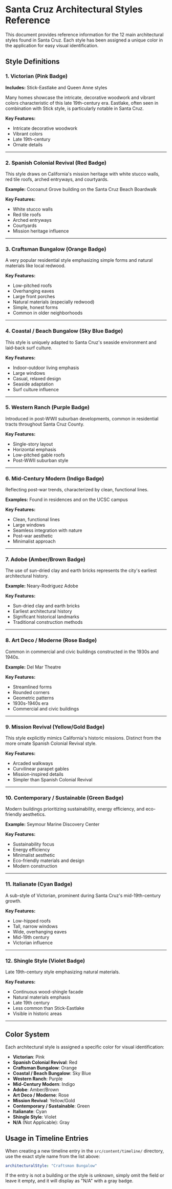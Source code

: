 # Santa Cruz Architectural Styles Reference

This document provides reference information for the 12 main architectural styles found in Santa Cruz. Each style has been assigned a unique color in the application for easy visual identification.

## Style Definitions

### 1. Victorian (Pink Badge)
**Includes:** Stick-Eastlake and Queen Anne styles

Many homes showcase the intricate, decorative woodwork and vibrant colors characteristic of this late 19th-century era. Eastlake, often seen in combination with Stick style, is particularly notable in Santa Cruz.

**Key Features:**
- Intricate decorative woodwork
- Vibrant colors
- Late 19th-century
- Ornate details

---

### 2. Spanish Colonial Revival (Red Badge)
This style draws on California's mission heritage with white stucco walls, red tile roofs, arched entryways, and courtyards.

**Example:** Cocoanut Grove building on the Santa Cruz Beach Boardwalk

**Key Features:**
- White stucco walls
- Red tile roofs
- Arched entryways
- Courtyards
- Mission heritage influence

---

### 3. Craftsman Bungalow (Orange Badge)
A very popular residential style emphasizing simple forms and natural materials like local redwood.

**Key Features:**
- Low-pitched roofs
- Overhanging eaves
- Large front porches
- Natural materials (especially redwood)
- Simple, honest forms
- Common in older neighborhoods

---

### 4. Coastal / Beach Bungalow (Sky Blue Badge)
This style is uniquely adapted to Santa Cruz's seaside environment and laid-back surf culture.

**Key Features:**
- Indoor-outdoor living emphasis
- Large windows
- Casual, relaxed design
- Seaside adaptation
- Surf culture influence

---

### 5. Western Ranch (Purple Badge)
Introduced in post-WWII suburban developments, common in residential tracts throughout Santa Cruz County.

**Key Features:**
- Single-story layout
- Horizontal emphasis
- Low-pitched gable roofs
- Post-WWII suburban style

---

### 6. Mid-Century Modern (Indigo Badge)
Reflecting post-war trends, characterized by clean, functional lines.

**Examples:** Found in residences and on the UCSC campus

**Key Features:**
- Clean, functional lines
- Large windows
- Seamless integration with nature
- Post-war aesthetic
- Minimalist approach

---

### 7. Adobe (Amber/Brown Badge)
The use of sun-dried clay and earth bricks represents the city's earliest architectural history.

**Example:** Neary-Rodriguez Adobe

**Key Features:**
- Sun-dried clay and earth bricks
- Earliest architectural history
- Significant historical landmarks
- Traditional construction methods

---

### 8. Art Deco / Moderne (Rose Badge)
Common in commercial and civic buildings constructed in the 1930s and 1940s.

**Example:** Del Mar Theatre

**Key Features:**
- Streamlined forms
- Rounded corners
- Geometric patterns
- 1930s-1940s era
- Commercial and civic buildings

---

### 9. Mission Revival (Yellow/Gold Badge)
This style explicitly mimics California's historic missions. Distinct from the more ornate Spanish Colonial Revival style.

**Key Features:**
- Arcaded walkways
- Curvilinear parapet gables
- Mission-inspired details
- Simpler than Spanish Colonial Revival

---

### 10. Contemporary / Sustainable (Green Badge)
Modern buildings prioritizing sustainability, energy efficiency, and eco-friendly aesthetics.

**Example:** Seymour Marine Discovery Center

**Key Features:**
- Sustainability focus
- Energy efficiency
- Minimalist aesthetic
- Eco-friendly materials and design
- Modern construction

---

### 11. Italianate (Cyan Badge)
A sub-style of Victorian, prominent during Santa Cruz's mid-19th-century growth.

**Key Features:**
- Low-hipped roofs
- Tall, narrow windows
- Wide, overhanging eaves
- Mid-19th century
- Victorian influence

---

### 12. Shingle Style (Violet Badge)
Late 19th-century style emphasizing natural materials.

**Key Features:**
- Continuous wood-shingle facade
- Natural materials emphasis
- Late 19th century
- Less common than Stick-Eastlake
- Visible in historic areas

---

## Color System

Each architectural style is assigned a specific color for visual identification:

- **Victorian**: Pink
- **Spanish Colonial Revival**: Red
- **Craftsman Bungalow**: Orange
- **Coastal / Beach Bungalow**: Sky Blue
- **Western Ranch**: Purple
- **Mid-Century Modern**: Indigo
- **Adobe**: Amber/Brown
- **Art Deco / Moderne**: Rose
- **Mission Revival**: Yellow/Gold
- **Contemporary / Sustainable**: Green
- **Italianate**: Cyan
- **Shingle Style**: Violet
- **N/A** (Not Applicable): Gray

## Usage in Timeline Entries

When creating a new timeline entry in the `src/content/timeline/` directory, use the exact style name from the list above:

```yaml
architecturalStyle: "Craftsman Bungalow"
```

If the entry is not a building or the style is unknown, simply omit the field or leave it empty, and it will display as "N/A" with a gray badge.
